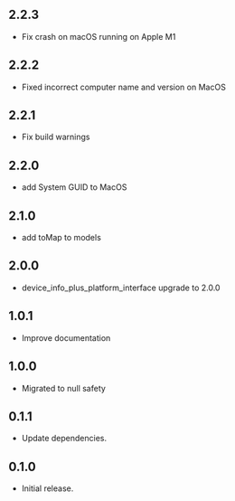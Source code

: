 ## 2.2.3

- Fix crash on macOS running on Apple M1

## 2.2.2

- Fixed incorrect computer name and version on MacOS

## 2.2.1

- Fix build warnings

## 2.2.0

- add System GUID to MacOS

## 2.1.0

- add toMap to models

## 2.0.0

- device_info_plus_platform_interface upgrade to 2.0.0

## 1.0.1

- Improve documentation

## 1.0.0

- Migrated to null safety

## 0.1.1

- Update dependencies.

## 0.1.0

- Initial release.
